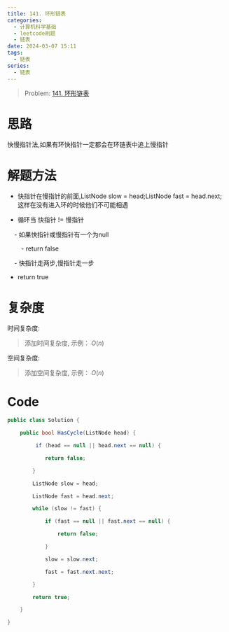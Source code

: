 ```yaml
---
title: 141. 环形链表
categories:
  - 计算机科学基础
  - leetcode刷题
  - 链表
date: 2024-03-07 15:11
tags:
  - 链表
series:
  - 链表
---
```

> Problem: [141. 环形链表](https://leetcode.cn/problems/linked-list-cycle/description/)

# 思路

快慢指针法,如果有环快指针一定都会在环链表中追上慢指针

# 解题方法


- 快指针在慢指针的前面,ListNode slow = head;ListNode fast = head.next;这样在没有进入环的时候他们不可能相遇

- 循环当 快指针 != 慢指针

    - 如果快指针或慢指针有一个为null

        - return false

    - 快指针走两步,慢指针走一步

- return true      
# 复杂度

时间复杂度:

> 添加时间复杂度, 示例： $O(n)$


空间复杂度:

> 添加空间复杂度, 示例： $O(n)$

# Code


```C# []
public class Solution {

    public bool HasCycle(ListNode head) {

         if (head == null || head.next == null) {

            return false;

        }

        ListNode slow = head;

        ListNode fast = head.next;

        while (slow != fast) {

            if (fast == null || fast.next == null) {

                return false;

            }

            slow = slow.next;

            fast = fast.next.next;

        }

        return true;

    }

}

```